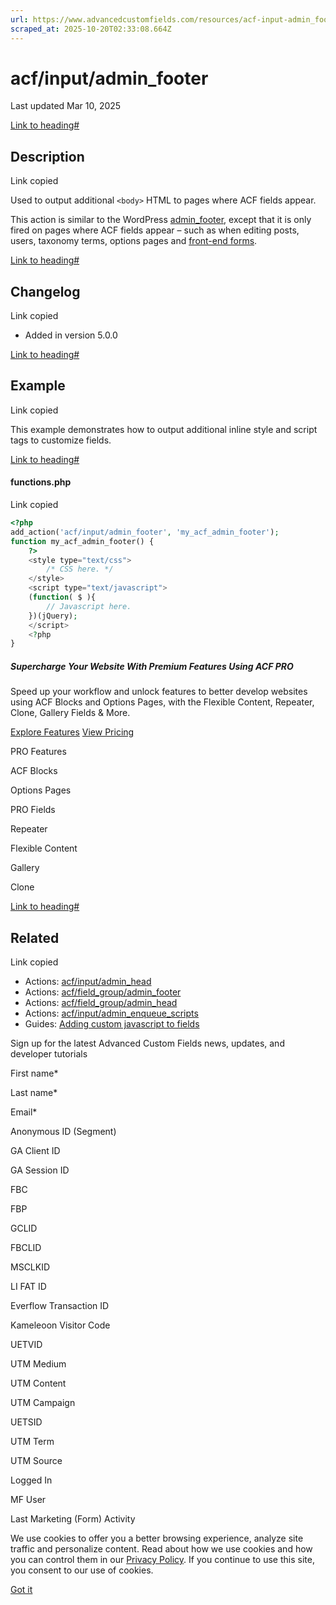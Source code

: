 ```yaml
---
url: https://www.advancedcustomfields.com/resources/acf-input-admin_footer
scraped_at: 2025-10-20T02:33:08.664Z
---
```


# acf/input/admin\_footer

Last updated Mar 10, 2025

[Link to heading#](https://www.advancedcustomfields.com/resources/acf-input-admin_footer/#description)

## Description

Link copied

Used to output additional `<body>` HTML to pages where ACF fields appear.

This action is similar to the WordPress [admin\_footer](https://codex.wordpress.org/Plugin_API/Action_Reference/admin_footer), except that it is only fired on pages where ACF fields appear – such as when editing posts, users, taxonomy terms, options pages and [front-end forms](https://www.advancedcustomfields.com/blog/wordpress-frontend-form/).

[Link to heading#](https://www.advancedcustomfields.com/resources/acf-input-admin_footer/#changelog)

## Changelog

Link copied

- Added in version 5.0.0

[Link to heading#](https://www.advancedcustomfields.com/resources/acf-input-admin_footer/#example)

## Example

Link copied

This example demonstrates how to output additional inline style and script tags to customize fields.

[Link to heading#](https://www.advancedcustomfields.com/resources/acf-input-admin_footer/#functionsphp)

#### functions.php

Link copied

```php
<?php
add_action('acf/input/admin_footer', 'my_acf_admin_footer');
function my_acf_admin_footer() {
    ?>
    <style type="text/css">
        /* CSS here. */
    </style>
    <script type="text/javascript">
    (function( $ ){
        // Javascript here.
    })(jQuery);
    </script>
    <?php
}
```

##### Supercharge Your Website With Premium Features Using ACF PRO

Speed up your workflow and unlock features to better develop websites using ACF Blocks and Options Pages, with the Flexible Content, Repeater,
Clone, Gallery Fields & More.


[Explore Features](https://www.advancedcustomfields.com/pro/) [View Pricing](https://www.advancedcustomfields.com/pro/#pricing-table/)

PRO Features

ACF Blocks

Options Pages

PRO Fields

Repeater

Flexible Content

Gallery

Clone

[Link to heading#](https://www.advancedcustomfields.com/resources/acf-input-admin_footer/#related)

## Related

Link copied

- Actions: [acf/input/admin\_head](https://www.advancedcustomfields.com/resources/acf-input-admin_head/)
- Actions: [acf/field\_group/admin\_footer](https://www.advancedcustomfields.com/resources/acf-field_group-admin_footer/)
- Actions: [acf/field\_group/admin\_head](https://www.advancedcustomfields.com/resources/acf-field_group-admin_head/)
- Actions: [acf/input/admin\_enqueue\_scripts](https://www.advancedcustomfields.com/resources/acf-input-admin_enqueue_scripts/)
- Guides: [Adding custom javascript to fields](https://www.advancedcustomfields.com/resources/adding-custom-javascript-fields/)

Sign up for the latest Advanced Custom Fields news, updates, and developer tutorials

First name\*

Last name\*

Email\*

Anonymous ID (Segment)

GA Client ID

GA Session ID

FBC

FBP

GCLID

FBCLID

MSCLKID

LI FAT ID

Everflow Transaction ID

Kameleoon Visitor Code

UETVID

UTM Medium

UTM Content

UTM Campaign

UETSID

UTM Term

UTM Source

Logged In

MF User

Last Marketing (Form) Activity

We use cookies to offer you a better browsing experience, analyze site traffic and personalize content. Read about how we use cookies and how you can control them in our [Privacy Policy](https://wpengine.com/legal/privacy/). If you continue to use this site, you consent to our use of cookies.

[Got it](https://www.advancedcustomfields.com/resources/acf-input-admin_footer/#)